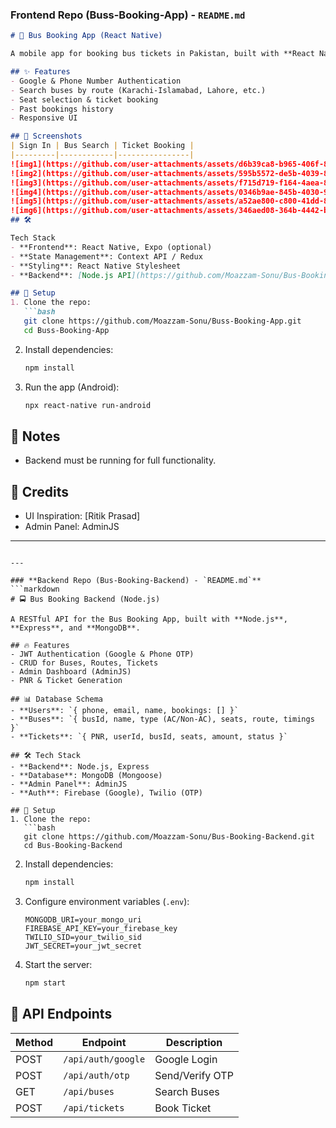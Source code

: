

### **Frontend Repo (Buss-Booking-App) - `README.md`**  
```markdown
# 🚌 Bus Booking App (React Native)  

A mobile app for booking bus tickets in Pakistan, built with **React Native** for Android.  

## ✨ Features  
- Google & Phone Number Authentication  
- Search buses by route (Karachi-Islamabad, Lahore, etc.)  
- Seat selection & ticket booking  
- Past bookings history  
- Responsive UI  

## 📸 Screenshots  
| Sign In | Bus Search | Ticket Booking |  
|---------|------------|----------------|  
![img1](https://github.com/user-attachments/assets/d6b39ca8-b965-406f-82b2-7e5e4ceeb254)
![img2](https://github.com/user-attachments/assets/595b5572-de5b-4039-8e43-51d28ca78731)
![img3](https://github.com/user-attachments/assets/f715d719-f164-4aea-861e-1e30e86f750b)
![img4](https://github.com/user-attachments/assets/0346b9ae-845b-4030-9a2a-2555bc3838f9)
![img5](https://github.com/user-attachments/assets/a52ae800-c800-41dd-86ea-098a8303204e)
![img6](https://github.com/user-attachments/assets/346aed08-364b-4442-b6c0-9137c0e1980f)
## 🛠️

Tech Stack  
- **Frontend**: React Native, Expo (optional)  
- **State Management**: Context API / Redux  
- **Styling**: React Native Stylesheet  
- **Backend**: [Node.js API](https://github.com/Moazzam-Sonu/Bus-Booking-Backend)  

## 🔧 Setup  
1. Clone the repo:  
   ```bash
   git clone https://github.com/Moazzam-Sonu/Buss-Booking-App.git
   cd Buss-Booking-App
   ```
2. Install dependencies:  
   ```bash
   npm install
   ```
3. Run the app (Android):  
   ```bash
   npx react-native run-android
   ```

## 📌 Notes  
- Backend must be running for full functionality.  

## 🤝 Credits  
- UI Inspiration: [Ritik Prasad]
- Admin Panel: AdminJS  

---
```

---

### **Backend Repo (Bus-Booking-Backend) - `README.md`**  
```markdown
# 🚍 Bus Booking Backend (Node.js)  

A RESTful API for the Bus Booking App, built with **Node.js**, **Express**, and **MongoDB**.  

## 🔥 Features  
- JWT Authentication (Google & Phone OTP)  
- CRUD for Buses, Routes, Tickets  
- Admin Dashboard (AdminJS)  
- PNR & Ticket Generation  

## 📊 Database Schema  
- **Users**: `{ phone, email, name, bookings: [] }`  
- **Buses**: `{ busId, name, type (AC/Non-AC), seats, route, timings }`  
- **Tickets**: `{ PNR, userId, busId, seats, amount, status }`  

## 🛠️ Tech Stack  
- **Backend**: Node.js, Express  
- **Database**: MongoDB (Mongoose)  
- **Admin Panel**: AdminJS  
- **Auth**: Firebase (Google), Twilio (OTP)  

## 🚀 Setup  
1. Clone the repo:  
   ```bash
   git clone https://github.com/Moazzam-Sonu/Bus-Booking-Backend.git
   cd Bus-Booking-Backend
   ```
2. Install dependencies:  
   ```bash
   npm install
   ```
3. Configure environment variables (`.env`):  
   ```env
   MONGODB_URI=your_mongo_uri
   FIREBASE_API_KEY=your_firebase_key
   TWILIO_SID=your_twilio_sid
   JWT_SECRET=your_jwt_secret
   ```
4. Start the server:  
   ```bash
   npm start
   ```

## 📌 API Endpoints  
| Method | Endpoint          | Description            |  
|--------|-------------------|------------------------|  
| POST   | `/api/auth/google` | Google Login           |  
| POST   | `/api/auth/otp`    | Send/Verify OTP        |  
| GET    | `/api/buses`       | Search Buses           |  
| POST   | `/api/tickets`     | Book Ticket            |  

